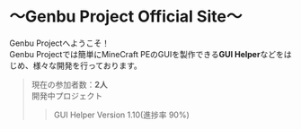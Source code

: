# ～Genbu Project Official Site～
Genbu Projectへようこそ！
<br>
Genbu Projectでは簡単にMineCraft PEのGUIを製作できる**GUI Helper**などをはじめ、様々な開発を行っております。

> 現在の参加者数：**2人**
> <br>
> 開発中プロジェクト
>> GUI Helper Version 1.10(進捗率 90%)
